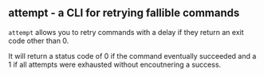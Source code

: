 attempt - a CLI for retrying fallible commands
----------------------------------------------

`attempt` allows you to retry commands with a delay if they return an exit code
other than 0.

It will return a status code of 0 if the command eventually succeeded and a 1 if
all attempts were exhausted without encoutnering a success.
